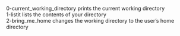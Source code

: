 0-current_working_directory prints the current working directory  
1-listit lists the contents of your directory  
2-bring_me_home  changes the working directory to the user’s home directory
